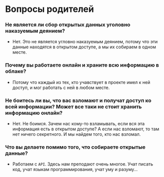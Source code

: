 # Вопросы родителей

### Не является ли сбор открытых данных уголовно наказуемым деянием?
- Нет. Это не является угловно наказуемым деянием, потому что эти данные находятся в открытом доступе, а мы их собираем в одном месте.

### Почему вы работаете онлайн и храните всю информацию в облаке?

- Потому что каждый из тех, кто учавствует в проекте имел к ней доступ, и  мог работать с ней в любом месте.

### Не боитесь ли вы, что вас взломают и получат доступ ко всей информации? Может все таки не стоит хранить информацию онлайн?

- Нет. Не боимся. Зачем нас кому-то взламывать, если вся эта информация есть в открытом доступе? А если нас взломают, то там нет ничего секретного. И мы найдем того, кто нас взломал.
 
### Что вы делаете помимо того, что собираете открытые данные?

- Работаем с `API`. Здесь нам преподают очень многое. Учат писать код, учат языкам программирования, учат уму и разуму...
